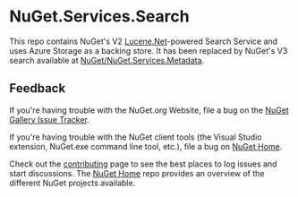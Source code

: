 # NuGet.Services.Search

This repo contains NuGet's V2 [Lucene.Net](https://lucenenet.apache.org)-powered Search Service and uses Azure Storage as a backing store. It has been replaced by NuGet's V3 search available at [NuGet/NuGet.Services.Metadata](https://github.com/nuget/nuget.services.metadata).

## Feedback

If you're having trouble with the NuGet.org Website, file a bug on the [NuGet Gallery Issue Tracker](https://github.com/nuget/NuGetGallery/issues). 

If you're having trouble with the NuGet client tools (the Visual Studio extension, NuGet.exe command line tool, etc.), file a bug on [NuGet Home](https://github.com/nuget/home/issues).

Check out the [contributing](http://docs.nuget.org/contribute) page to see the best places to log issues and start discussions. The [NuGet Home](https://github.com/NuGet/Home) repo provides an overview of the different NuGet projects available.
